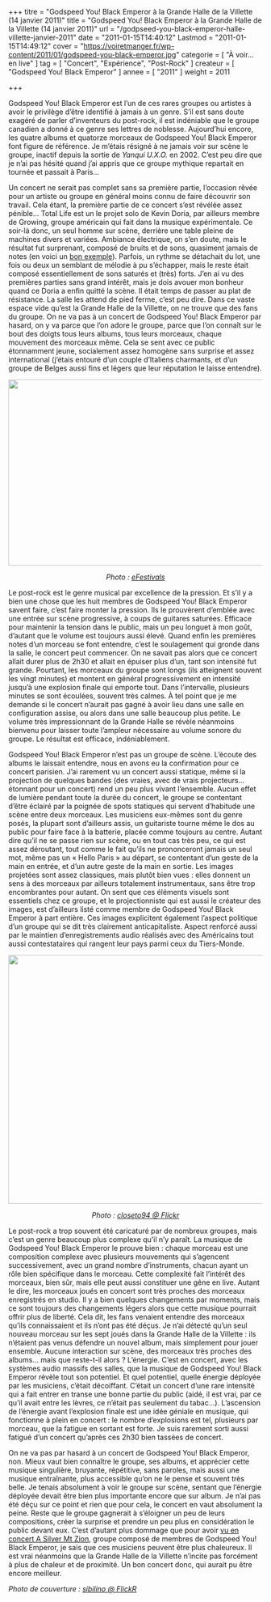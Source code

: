 +++
titre = "Godspeed You! Black Emperor à la Grande Halle de la Villette (14 janvier 2011)"
title = "Godspeed You! Black Emperor à la Grande Halle de la Villette (14 janvier 2011)"
url = "/godpseed-you-black-emperor-halle-villette-janvier-2011"
date = "2011-01-15T14:40:12"
Lastmod = "2011-01-15T14:49:12"
cover = "https://voiretmanger.fr/wp-content/2011/01/godspeed-you-black-emperor.jpg"
categorie = [ "À voir… en live" ]
tag = [ "Concert", "Expérience", "Post-Rock" ]
createur = [ "Godspeed You! Black Emperor" ]
annee = [ "2011" ]
weight = 2011

+++

<p>Godspeed You! Black Emperor est l&rsquo;un de ces rares groupes ou artistes à avoir le privilège d&rsquo;être identifié à jamais à un genre. S&rsquo;il est sans doute exagéré de parler d&rsquo;inventeurs du post-rock, il est indéniable que le groupe canadien a donné à ce genre ses lettres de noblesse. Aujourd&rsquo;hui encore, les quatre albums et quatorze morceaux de Godspeed You! Black Emperor font figure de référence. Je m&rsquo;étais résigné à ne jamais voir sur scène le groupe, inactif depuis la sortie de <em>Yanqui U.X.O.</em> en 2002. C&rsquo;est peu dire que je n&rsquo;ai pas hésité quand j&rsquo;ai appris que ce groupe mythique repartait en tournée et passait à Paris…</p>
<p>Un concert ne serait pas complet sans sa première partie, l&rsquo;occasion rêvée pour un artiste ou groupe en général moins connu de faire découvrir son travail. Cela étant, la première partie de ce concert s&rsquo;est révélée assez pénible… Total Life est un le projet solo de Kevin Doria, par ailleurs membre de Growing, groupe américain qui fait dans la musique expérimentale. Ce soir-là donc, un seul homme sur scène, derrière une table pleine de machines divers et variées. Ambiance électrique, on s&rsquo;en doute, mais le résultat fut surprenant, composé de bruits et de sons, quasiment jamais de notes (en voici un <a href="http://www.lastfm.fr/music/Total+Life/+videos/+1-3Ue5LcVEqrc">bon exemple</a>). Parfois, un rythme se détachait du lot, une fois ou deux un semblant de mélodie à pu s&rsquo;échapper, mais le reste était composé essentiellement de sons saturés et (très) forts. J&rsquo;en ai vu des premières parties sans grand intérêt, mais je dois avouer mon bonheur quand ce Doria a enfin quitté la scène. Il était temps de passer au plat de résistance. La salle les attend de pied ferme, c&rsquo;est peu dire. Dans ce vaste espace vide qu&rsquo;est la Grande Halle de la Villette, on ne trouve que des fans du groupe. On ne va pas à un concert de Godspeed You! Black Emperor par hasard, on y va parce que l&rsquo;on adore le groupe, parce que l&rsquo;on connaît sur le bout des doigts tous leurs albums, tous leurs morceaux, chaque mouvement des morceaux même. Cela se sent avec ce public étonnamment jeune, socialement assez homogène sans surprise et assez international (j&rsquo;étais entouré d&rsquo;un couple d&rsquo;Italiens charmants, et d&rsquo;un groupe de Belges aussi fins et légers que leur réputation le laisse entendre).</p>
<p style="text-align: center;"><img class="size-medium wp-image-4551 aligncenter" title="godspeed-you-black-emperor-live" src="https://voiretmanger.fr/wp-content/2011/01/godspeed-you-black-emperor-live-690x368.jpg" alt="" width="690" height="368" /></p>
<p style="text-align: center;"><em>Photo : <a href="http://www.efestivals.co.uk/festivals/alltomorrowsparties/2010wk3/photos-GodspeedYouBlackEmperor-ATP-NBC2010-JMW.shtml">eFestivals</a></em></p>
<p>Le post-rock est le genre musical par excellence de la pression. Et s&rsquo;il y a bien une chose que les huit membres de Godspeed You! Black Emperor savent faire, c&rsquo;est faire monter la pression. Ils le prouvèrent d&#8217;emblée avec une entrée sur scène progressive, à coups de guitares saturées. Efficace pour maintenir la tension dans le public, mais un peu longuet à mon goût, d&rsquo;autant que le volume est toujours aussi élevé. Quand enfin les premières notes d&rsquo;un morceau se font entendre, c&rsquo;est le soulagement qui gronde dans la salle, le concert peut commencer. On ne savait pas alors que ce concert allait durer plus de 2h30 et allait en épuiser plus d&rsquo;un, tant son intensité fut grande. Pourtant, les morceaux du groupe sont longs (ils atteignent souvent les vingt minutes) et montent en général progressivement en intensité jusqu&rsquo;à une explosion finale qui emporte tout. Dans l&rsquo;intervalle, plusieurs minutes se sont écoulées, souvent très calmes. À tel point que je me demande si le concert n&rsquo;aurait pas gagné à avoir lieu dans une salle en configuration assise, ou alors dans une salle beaucoup plus petite. Le volume très impressionnant de la Grande Halle se révèle néanmoins bienvenu pour laisser toute l&rsquo;ampleur nécessaire au volume sonore du groupe. Le résultat est efficace, indéniablement.</p>
<p>Godspeed You! Black Emperor n&rsquo;est pas un groupe de scène. L&rsquo;écoute des albums le laissait entendre, nous en avons eu la confirmation pour ce concert parisien. J&rsquo;ai rarement vu un concert aussi statique, même si la projection de quelques bandes (des vraies, avec de vrais projecteurs… étonnant pour un concert) rend un peu plus vivant l&rsquo;ensemble. Aucun effet de lumière pendant toute la durée du concert, le groupe se contentant d&rsquo;être éclairé par la poignée de spots statiques qui servent d&rsquo;habitude une scène entre deux morceaux. Les musiciens eux-mêmes sont du genre posés, la plupart sont d&rsquo;ailleurs assis, un guitariste tourne même le dos au public pour faire face à la batterie, placée comme toujours au centre. Autant dire qu&rsquo;il ne se passe rien sur scène, ou en tout cas très peu, ce qui est assez déroutant, tout comme le fait qu&rsquo;ils ne prononceront jamais un seul mot, même pas un &laquo;&nbsp;Hello Paris&nbsp;&raquo; au départ, se contentant d&rsquo;un geste de la main en entrée, et d&rsquo;un autre geste de la main en sortie. Les images projetées sont assez classiques, mais plutôt bien vues : elles donnent un sens à des morceaux par ailleurs totalement instrumentaux, sans être trop encombrantes pour autant. On sent que ces éléments visuels sont essentiels chez ce groupe, et le projectionniste qui est aussi le créateur des images, est d&rsquo;ailleurs listé comme membre de Godspeed You! Black Emperor à part entière. Ces images explicitent également l&rsquo;aspect politique d&rsquo;un groupe qui se dit très clairement anticapitaliste. Aspect renforcé aussi par le maintien d&rsquo;enregistrements audio réalisés avec des Américains tout aussi contestataires qui rangent leur pays parmi ceux du Tiers-Monde.</p>
<p style="text-align: center;"><img class="size-medium wp-image-4549 aligncenter" title="gybe-concert-paris-2011" src="https://voiretmanger.fr/wp-content/2011/01/gybe-concert-paris-2011-690x492.jpg" alt="" width="690" height="492" /></p>
<p style="text-align: center;"><em>Photo : <a href="http://www.flickr.com/photos/closeto94/5259963339/">closeto94 @ Flickr</a></em></p>
<p>Le post-rock a trop souvent été caricaturé par de nombreux groupes, mais c&rsquo;est un genre beaucoup plus complexe qu&rsquo;il n&rsquo;y paraît. La musique de Godspeed You! Black Emperor le prouve bien : chaque morceau est une composition complexe avec plusieurs mouvements qui s&rsquo;agencent successivement, avec un grand nombre d&rsquo;instruments, chacun ayant un rôle bien spécifique dans le morceau. Cette complexité fait l&rsquo;intérêt des morceaux, bien sûr, mais elle peut aussi constituer une gêne en live. Autant le dire, les morceaux joués en concert sont très proches des morceaux enregistrés en studio. Il y a bien quelques changements par moments, mais ce sont toujours des changements légers alors que cette musique pourrait offrir plus de liberté. Cela dit, les fans venaient entendre des morceaux qu&rsquo;ils connaissaient et ils n&rsquo;ont pas été déçus. Je n&rsquo;ai détecté qu&rsquo;un seul nouveau morceau sur les sept joués dans la Grande Halle de la Villette : ils n&rsquo;étaient pas venus défendre un nouvel album, mais simplement pour jouer ensemble. Aucune interaction sur scène, des morceaux très proches des albums… mais que reste-t-il alors ? L&rsquo;énergie. C&rsquo;est en concert, avec les systèmes audio massifs des salles, que la musique de Godspeed You! Black Emperor révèle tout son potentiel. Et quel potentiel, quelle énergie déployée par les musiciens, c&rsquo;était décoiffant. C&rsquo;était un concert d&rsquo;une rare intensité qui a fait entrer en transe une bonne partie du public (aidé, il est vrai, par ce qu&rsquo;il avait entre les lèvres, ce n&rsquo;était pas seulement du tabac…). L&rsquo;ascension de l&rsquo;énergie avant l&rsquo;explosion finale est une idée géniale en musique, qui fonctionne à plein en concert : le nombre d&rsquo;explosions est tel, plusieurs par morceau, que la fatigue en sortant est forte. Je suis rarement sorti aussi fatigué d&rsquo;un concert qu&rsquo;après ces 2h30 bien tassées de concert.</p>
<p>On ne va pas par hasard à un concert de Godspeed You! Black Emperor, non. Mieux vaut bien connaître le groupe, ses albums, et apprécier cette musique singulière, bruyante, répétitive, sans paroles, mais aussi une musique entraînante, plus accessible qu&rsquo;on ne le pense et souvent très belle. Je tenais absolument à voir le groupe sur scène, sentant que l&rsquo;énergie déployée devait être bien plus importante encore que sur album. Je n&rsquo;ai pas été déçu sur ce point et rien que pour cela, le concert en vaut absolument la peine. Reste que le groupe gagnerait à s&rsquo;éloigner un peu de leurs compositions, créer la surprise et prendre un peu plus en considération le public devant eux. C&rsquo;est d&rsquo;autant plus dommage que pour avoir <a href="https://voiretmanger.fr/2010/04/01/three-silver-mt-zion-alhambra-mars-2010/">vu en concert A Silver Mt Zion</a>, groupe composé de membres de Godspeed You! Black Emperor, je sais que ces musiciens peuvent être plus chaleureux. Il est vrai néanmoins que la Grande Halle de la Villette n&rsquo;incite pas forcément à plus de chaleur et de proximité. Un bon concert donc, qui aurait pu être encore meilleur.</p>
</p>
<p><em>Photo de couverture : <a href="http://www.flickr.com/photos/sibilino/5244720047/" target="_blank">sibilino @ FlickR</a></em></p>

